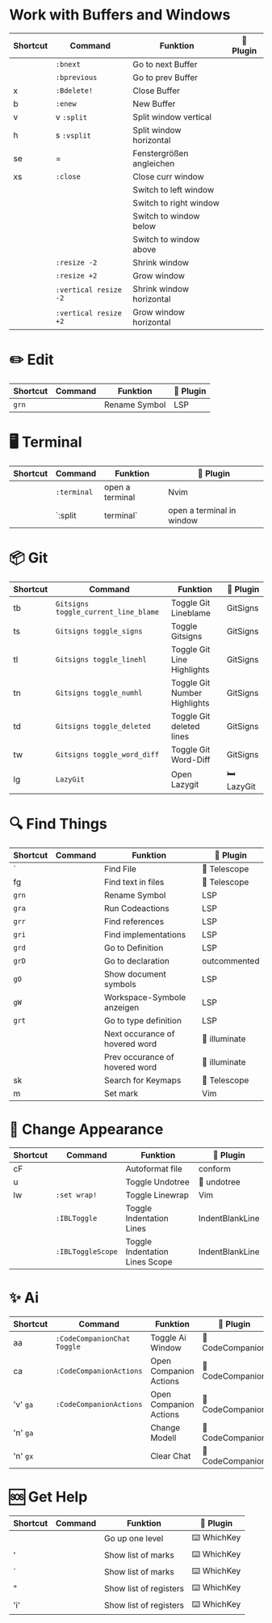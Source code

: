 # Work with Buffers and Windows
| Shortcut   | Command                             | Funktion                       | 🔌 Plugin         |
| ---------- | ----------------------------------- | ------------------------------ | ----------------- |
| <Tab>      | `:bnext`                            | Go to next Buffer              |                   |
| <S-Tab>    | `:bprevious`                        | Go to prev Buffer              |                   |
| <leader>x  | `:Bdelete!`                         | Close Buffer                   |                   |
| <leader>b  | `:enew`                             | New Buffer                     |                   |
| <leader>v  | <C-w>v `:split`                     | Split window vertical          |                   |
| <leader>h  | <C-w>s `:vsplit`                    | Split window horizontal        |                   |
| <leader>se | <C-w>=                              | Fenstergrößen angleichen       |                   |
| <leader>xs | `:close`                            | Close curr window              |                   |
| <C-h>      | <C-w><C-h>                          | Switch to left window          |                   |
| <C-l>      | <C-w><C-l>                          | Switch to right window         |                   |
| <C-j>      | <C-w><C-j>                          | Switch to window below         |                   |
| <C-k>      | <C-w><C-k>                          | Switch to window above         |                   |
| <Up>       | `:resize -2`                        | Shrink window                  |                   |
| <Down>     | `:resize +2`                        | Grow window                    |                   |
| <Left>     | `:vertical resize -2`               | Shrink window horizontal       |                   |
| <Right>    | `:vertical resize +2`               | Grow window horizontal         |                   |

# ✏️ Edit
| Shortcut   | Command                             | Funktion                       | 🔌 Plugin         |
| ---------- | ----------------------------------- | ------------------------------ | ----------------- |
| `grn`      |                                     | Rename Symbol                  | LSP               |
# 🖥️ Terminal
| Shortcut   | Command                             | Funktion                       | 🔌 Plugin         |
| ---------- | ----------------------------------- | ------------------------------ | ----------------- |
|            | `:terminal`                         | open a terminal                | Nvim              |
|            | `:split | terminal`                 | open a terminal in window      | Nvim              |

# 📦 Git
| Shortcut   | Command                             | Funktion                       | 🔌 Plugin         |
| ---------- | ----------------------------------- | ------------------------------ | ----------------- |
| <leader>tb | `Gitsigns toggle_current_line_blame`| Toggle Git Lineblame           | GitSigns          |
| <leader>ts | `Gitsigns toggle_signs`             | Toggle Gitsigns                | GitSigns          |
| <leader>tl | `Gitsigns toggle_linehl`            | Toggle Git Line Highlights     | GitSigns          |
| <leader>tn | `Gitsigns toggle_numhl`             | Toggle Git Number Highlights   | GitSigns          |
| <leader>td | `Gitsigns toggle_deleted`           | Toggle Git deleted lines       | GitSigns          |
| <leader>tw | `Gitsigns toggle_word_diff`         | Toggle Git Word-Diff           | GitSigns          |
| <leader>lg | `LazyGit`                           | Open Lazygit                   | 🛏️ LazyGit        |

# 🔍 Find Things
| Shortcut   | Command                             | Funktion                       | 🔌 Plugin         |
| ---------- | ----------------------------------- | ------------------------------ | ----------------- |
| <C-p>`     |                                     | Find File                      | 🔭 Telescope      |
| <leader>fg |                                     | Find text in files             | 🔭 Telescope      |
| `grn`      |                                     | Rename Symbol                  | LSP               |
| `gra`      |                                     | Run Codeactions                | LSP               |
| `grr`      |                                     | Find references                | LSP               |
| `gri`      |                                     | Find implementations           | LSP               |
| `grd`      |                                     | Go to Definition               | LSP               |
| `grD`      |                                     | Go to declaration              | outcommented      |
| `gO`       |                                     | Show document symbols          | LSP               |
| `gW`       |                                     | Workspace-Symbole anzeigen     | LSP               |
| `grt`      |                                     | Go to type definition          | LSP               |
| <a-n>      |                                     | Next occurance of hovered word | 🔦 illuminate     |
| <a-p>      |                                     | Prev occurance of hovered word | 🔦 illuminate     |
| <leader>sk |                                     | Search for Keymaps             | 🔭 Telescope      |
| m<sign>    |                                     | Set mark <sign>                | Vim              |

# 💄 Change Appearance
| Shortcut   | Command                             | Funktion                       | 🔌 Plugin         |
| ---------- | ----------------------------------- | ------------------------------ | ----------------- |
| <leader>cF |                                     | Autoformat file                | conform           |
| <leader>u  |                                     | Toggle Undotree                | 🌴 undotree       |
| <leader>lw | `:set wrap!`                        | Toggle Linewrap                | Vim               |
|            | `:IBLToggle`                        | Toggle Indentation Lines       | IndentBlankLine   |
|            | `:IBLToggleScope`                   | Toggle Indentation Lines Scope | IndentBlankLine   |

# ✨ Ai
| Shortcut   | Command                             | Funktion                       | 🔌 Plugin         |
| ---------- | ----------------------------------- | ------------------------------ | ----------------- |
| <leader>aa | `:CodeCompanionChat Toggle`         | Toggle Ai Window               | 👫 CodeCompanion  |
| <leader>ca | `:CodeCompanionActions `            | Open Companion Actions         | 👫 CodeCompanion  |
| 'v' `ga`   | `:CodeCompanionActions`             | Open Companion Actions         | 👫 CodeCompanion  |
| 'n' `ga`   |                                     | Change Modell                  | 👫 CodeCompanion  |
| 'n' `gx`   |                                     | Clear Chat                     | 👫 CodeCompanion  |

# 🆘 Get Help
| Shortcut  | Command                              | Funktion                       | 🔌 Plugin         |
| --------- | ------------------------------------ | ------------------------------ | ----------------- |
| <bs>      |                                      | Go up one level                | ⌨️ WhichKey       |
| '         |                                      | Show list of marks             | ⌨️ WhichKey       |
| `         |                                      | Show list of marks             | ⌨️ WhichKey       |
| "         |                                      | Show list of registers         | ⌨️ WhichKey       |
| 'i' <C-r> |                                      | Show list of registers         | ⌨️ WhichKey       |

